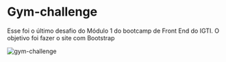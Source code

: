 # Gym-challenge
Esse foi o último desafio do Módulo 1 do bootcamp de Front End do IGTI. O objetivo foi fazer o site com Bootstrap


![gym-challenge](https://user-images.githubusercontent.com/59001768/120562126-28395700-c3dc-11eb-8fb4-015a9ac0be1d.png)
